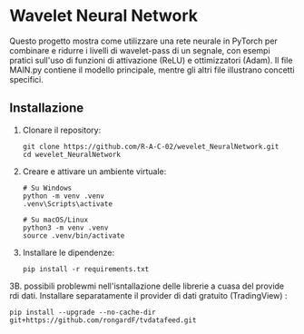 
# Wavelet Neural Network
Questo progetto mostra come utilizzare una rete neurale in PyTorch per combinare e ridurre i livelli di wavelet-pass di un segnale, 
con esempi pratici sull'uso di funzioni di attivazione (ReLU) e ottimizzatori (Adam). Il file MAIN.py contiene il modello principale, 
mentre gli altri file illustrano concetti specifici.

## Installazione

1. Clonare il repository:
   ```
   git clone https://github.com/R-A-C-02/wevelet_NeuralNetwork.git
   cd wevelet_NeuralNetwork
   ```

2. Creare e attivare un ambiente virtuale:
   ```
   # Su Windows
   python -m venv .venv
   .venv\Scripts\activate

   # Su macOS/Linux
   python3 -m venv .venv
   source .venv/bin/activate
   ```

3. Installare le dipendenze:
   ```
   pip install -r requirements.txt
   ```

3B. possibili problewmi nell'isntallazione delle librerie a cuasa del provide rdi dati. 
   Installare separatamente il provider di dati gratuito (TradingView) :
   ```
   pip install --upgrade --no-cache-dir git+https://github.com/rongardF/tvdatafeed.git
   ```
